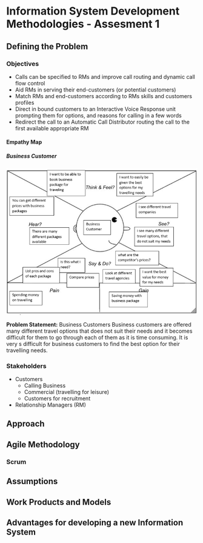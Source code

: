 # Information System Development Methodologies - Assesment 1

## Defining the Problem
### Objectives
* Calls can be specified to RMs and improve call routing and dynamic call flow control
* Aid RMs in serving their end-customers (or potential customers)
* Match RMs and end-customers according to RMs skills and customers profiles
* Direct in bound customers to an Interactive Voice Response unit prompting them for options, and reasons for calling in a few words
* Redirect the call to an Automatic Call Distributor routing the call to the first available appropriate RM


#### Empathy Map
##### Business Customer
![alt text](https://github.com/RhysandLy/ISDM---Group-4/blob/Rhys/Images/Empathy%20Map%20Business%20Customers%20-%20rhys.PNG "Business Customer Empathy Map")

**Problem Statement:** Business Customers 
Business customers are offered many different travel options that does not suit their needs and it becomes difficult for them 
to go through each of them as it is time consuming. It is very s  difficult for business customers to find the best option for 
their travelling needs. 
### Stakeholders
* Customers
    * Calling Business
    * Commercial (travelling for leisure)
    * Customers for recruitment
* Relationship Managers (RM)    

## Approach

## Agile Methodology
### Scrum

## Assumptions

## Work Products and Models

## Advantages for developing a new Information System
